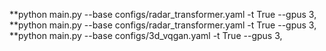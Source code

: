 **python main.py --base configs/radar_transformer.yaml -t True --gpus 3,
**python main.py --base configs/radar_transformer.yaml -t True --gpus 3,
**python main.py --base configs/3d_vqgan.yaml -t True --gpus 3,


